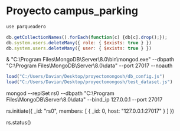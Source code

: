 # Proyecto campus_parking



```javascript
use parqueadero
```

```javascript
db.getCollectionNames().forEach(function(c) {db[c].drop();});
db.system.users.deleteMany({ role: { $exists: true } })
db.system.users.deleteMany({ user: { $exists: true } })
```
& "C:\Program Files\MongoDB\Server\8.0\bin\mongod.exe" --dbpath "C:\Program Files\MongoDB\Server\8.0\data" --port 27017 --noauth

```javascript
load("C:/Users/Davian/Desktop/proyectomongosh/db_config.js")
load("C:/Users/Davian/Desktop/proyectomongosh/test_dataset.js")
```


mongod --replSet rs0 --dbpath "C:\Program Files\MongoDB\Server\8.0\data" --bind_ip 127.0.0.1 --port 27017

rs.initiate({
  _id: "rs0",
  members: [
    { _id: 0, host: "127.0.0.1:27017" }
  ]
})

rs.status()